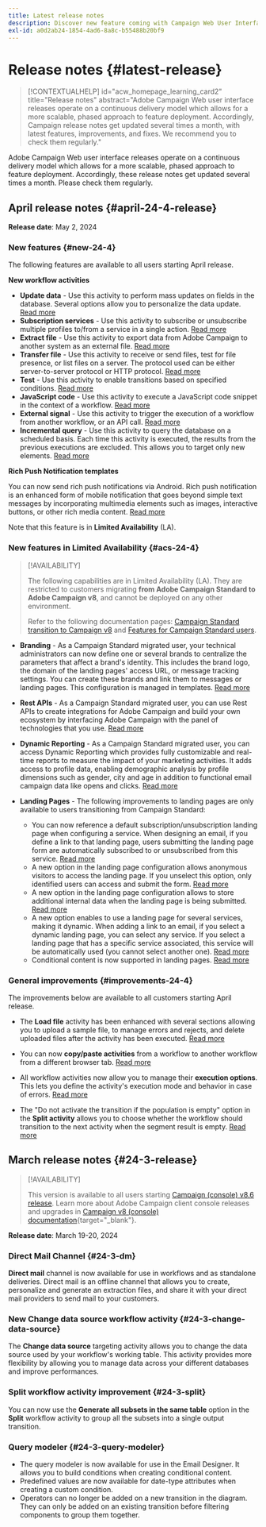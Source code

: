 ```yaml
---
title: Latest release notes
description: Discover new feature coming with Campaign Web User Interface
exl-id: a0d2ab24-1854-4ad6-8a8c-b55488b20bf9
---
```

# Release notes {#latest-release}

>[!CONTEXTUALHELP]
>id="acw_homepage_learning_card2"
>title="Release notes"
>abstract="Adobe Campaign Web user interface releases operate on a continuous delivery model which allows for a more scalable, phased approach to feature deployment. Accordingly, Campaign release notes get updated several times a month, with latest features, improvements, and fixes. We recommend you to check them regularly."

<!--Last update: **March 19, 2024**-->

Adobe Campaign Web user interface releases operate on a continuous delivery model which allows for a more scalable, phased approach to feature deployment. Accordingly, these release notes get updated several times a month. Please check them regularly.

## April release notes {#april-24-4-release}

**Release date**: May 2, 2024

### New features {#new-24-4}

The following features are available to all users starting April release.

**New workflow activities**

* **Update data** - Use this activity to perform mass updates on fields in the database. Several options allow you to personalize the data update. [Read more](../workflows/activities/update-data.md)
* **Subscription services** - Use this activity to subscribe or unsubscribe multiple profiles to/from a service in a single action. [Read more](../workflows/activities/subscription-services.md)
* **Extract file** - Use this activity to export data from Adobe Campaign to another system as an external file. [Read more](../workflows/activities/extract-file.md)
* **Transfer file** - Use this activity to receive or send files, test for file presence, or list files on a server. The protocol used can be either server-to-server protocol or HTTP protocol. [Read more](../workflows/activities/transfer-file.md)
* **Test** - Use this activity to enable transitions based on specified conditions. [Read more](../workflows/activities/test.md)
* **JavaScript code** - Use this activity to execute a JavaScript code snippet in the context of a workflow. [Read more](../workflows/activities/javascript-code.md)
* **External signal** - Use this activity to trigger the execution of a workflow from another workflow, or an API call. [Read more](../workflows/activities/external-signal.md)
* **Incremental query** - Use this activity to query the database on a scheduled basis. Each time this activity is executed, the results from the previous executions are excluded. This allows you to target only new elements. [Read more](../workflows/activities/incremental-query.md)

**Rich Push Notification templates**

You can now send rich push notifications via Android. Rich push notification is an enhanced form of mobile notification that goes beyond simple text messages by incorporating multimedia elements such as images, interactive buttons, or other rich media content. [Read more](../push/rich-push.md)

Note that this feature is in **Limited Availability** (LA).

<!--
* **Audit Trail**

The Audit trail feature constantly records a detailed log of actions and events taking place within the Adobe Campaign instance in real-time. It offers a convenient method to access a chronological record of data, addressing queries such as: the status of workflows, the latest individuals to modify them, or the activities performed by users within the instance.
-->

### New features in Limited Availability {#acs-24-4}

>[!AVAILABILITY]
>
>The following capabilities are in Limited Availability (LA). They are restricted to customers migrating **from Adobe Campaign Standard to Adobe Campaign v8**, and cannot be deployed on any other environment.
>
>Refer to the following documentation pages: [Campaign Standard transition to Campaign v8](../rn/acs-migration.md) and [Features for Campaign Standard users](https://experienceleague.adobe.com/docs/experience-cloud/campaign/campaign-standard-migration-home.html).

* **Branding** -  As a Campaign Standard migrated user, your technical administrators can now define one or several brands to centralize the parameters that affect a brand's identity. This includes the brand logo, the domain of the landing pages' access URL, or message tracking settings. You can create these brands and link them to messages or landing pages. This configuration is managed in templates. [Read more](https://experienceleague.adobe.com/docs/experience-cloud/campaign/branding/branding-gs.html)

* **Rest APIs** - As a Campaign Standard migrated user, you can use Rest APIs to create integrations for Adobe Campaign and build your own ecosystem by interfacing Adobe Campaign with the panel of technologies that you use. [Read more](https://experienceleague.adobe.com/docs/experience-cloud/campaign/apis/get-started-apis.html)

* **Dynamic Reporting** - As a Campaign Standard migrated user, you can access Dynamic Reporting which provides fully customizable and real-time reports to measure the impact of your marketing activities. It adds access to profile data, enabling demographic analysis by profile dimensions such as gender, city and age in addition to functional email campaign data like opens and clicks. [Read more](https://experienceleague.adobe.com/docs/experience-cloud/campaign/reporting/get-started-reporting.html)

* **Landing Pages** - The following improvements to landing pages are only available to users transitioning from Campaign Standard:

    * You can now reference a default subscription/unsubscription landing page when configuring a service. When designing an email, if you define a link to that landing page, users submitting the landing page form are automatically subscribed to or unsubscribed from this service. [Read more](../audience/manage-services.md#create-service)
    * A new option in the landing page configuration allows anonymous visitors to access the landing page. If you unselect this option, only identified users can access and submit the form. [Read more](../landing-pages/create-lp.md#create-landing-page)
    * A new option in the landing page configuration allows to store additional internal data when the landing page is being submitted. [Read more](../landing-pages/create-lp.md#create-landing-page)
    * A new option enables to use a landing page for several services, making it dynamic. When adding a link to an email, if you select a dynamic landing page, you can select any service. If you select a landing page that has a specific service associated, this service will be automatically used (you cannot select another one). [Read more](../landing-pages/create-lp.md#define-actions-on-form-submission)
    * Conditional content is now supported in landing pages. [Read more](../landing-pages/lp-content.md)

### General improvements {#improvements-24-4}

The improvements below are available to all customers starting April release.
<!--**Workflow - Copy/Paste into another tab**: -->

* The **Load file** activity has been enhanced with several sections allowing you to upload a sample file, to manage errors and rejects, and delete uploaded files after the activity has been executed. [Read more](../workflows/activities/load-file.md)


* You can now **copy/paste activities** from a workflow to another workflow from a different browser tab. [Read more](../workflows/orchestrate-activities.md#copy-activities-copy)

<!--**Workflow - Execution options**: -->

* All workflow activities now allow you to manage their **execution options**. This lets you define the activity's execution mode and behavior in case of errors. [Read more](../workflows/orchestrate-activities.md#execution-options-execution)

<!-- **Workflow - Split Activity - Support Skipping Empty Transition**: -->

* The "Do not activate the transition if the population is empty" option in the **Split activity** allows you to choose whether the workflow should transition to the next activity when the segment result is empty. [Read more](../workflows/activities/split.md)

<!--* **Support of custom fields**
* **Custom fields** are additional attributes added to the out-of-the-box schemas through the Adobe Campaign console. In Campaign web user interface, these custom fields are now visible in various screens, for example the details of a profile or a test profile. In the web user interface, you cannot create custom fields, but you can now modify the way they display. [Read more](../administration/custom-fields.md)
-->

## March release notes {#24-3-release}

>[!AVAILABILITY]
>
>This version is available to all users starting [Campaign (console) v8.6 release](https://experienceleague.adobe.com/docs/campaign/campaign-v8/releases/release-notes.html). Learn more about Adobe Campaign client console releases and upgrades in [Campaign v8 (console) documentation](https://experienceleague.adobe.com/docs/campaign/campaign-v8/releases/upgrades.html){target="_blank"}.

**Release date**: March 19-20, 2024

### Direct Mail Channel {#24-3-dm}

**Direct mail** channel is now available for use in workflows and as standalone deliveries. Direct mail is an offline channel that allows you to create, personalize and generate an extraction files, and share it with your direct mail providers to send mail to your customers.

### New Change data source workflow activity {#24-3-change-data-source}

The **Change data source** targeting activity allows you to change the data source used by your workflow's working table. This activity provides more flexibility by allowing you to manage data across your different databases and improve performances.

### Split workflow activity improvement {#24-3-split}

You can now use the **Generate all subsets in the same table** option in the **Split** workflow activity to group all the subsets into a single output transition.

### Query modeler {#24-3-query-modeler}

* The query modeler is now available for use in the Email Designer. It allows you to build conditions when creating conditional content.
* Predefined values are now available for date-type attributes when creating a custom condition. 
* Operators can no longer be added on a new transition in the diagram. They can only be added on an existing transition before filtering components to group them together. 
